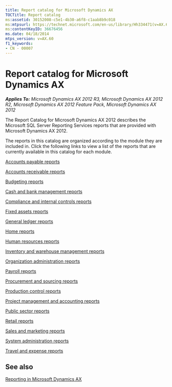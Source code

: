 ```yaml
---
title: Report catalog for Microsoft Dynamics AX
TOCTitle: Report catalog
ms:assetid: 30152008-c5e1-4b30-a6f8-c1aab8b9c018
ms:mtpsurl: https://technet.microsoft.com/en-us/library/Hh334471(v=AX.60)
ms:contentKeyID: 36676456
ms.date: 04/18/2014
mtps_version: v=AX.60
f1_keywords:
- CN - 00007
---
```


# Report catalog for Microsoft Dynamics AX 


_**Applies To:** Microsoft Dynamics AX 2012 R3, Microsoft Dynamics AX 2012 R2, Microsoft Dynamics AX 2012 Feature Pack, Microsoft Dynamics AX 2012_

The Report Catalog for Microsoft Dynamics AX 2012 describes the Microsoft SQL Server Reporting Services reports that are provided with Microsoft Dynamics AX 2012.

The reports in this catalog are organized according to the module they are included in. Click the following links to view a list of the reports that are currently available in this catalog for each module.

[Accounts payable reports](accounts-payable-reports.md)

[Accounts receivable reports](accounts-receivable-reports.md)

[Budgeting reports](budgeting-reports.md)

[Cash and bank management reports](cash-and-bank-management-reports.md)

[Compliance and internal controls reports](compliance-and-internal-controls-reports.md)

[Fixed assets reports](fixed-assets-reports.md)

[General ledger reports](general-ledger-reports.md)

[Home reports](home-reports.md)

[Human resources reports](human-resources-reports.md)

[Inventory and warehouse management reports](inventory-and-warehouse-management-reports.md)

[Organization administration reports](organization-administration-reports.md)

[Payroll reports](payroll-reports.md)

[Procurement and sourcing reports](procurement-and-sourcing-reports.md)

[Production control reports](production-control-reports.md)

[Project management and accounting reports](project-management-and-accounting-reports.md)

[Public sector reports](public-sector-reports.md)

[Retail reports](retail-reports.md)

[Sales and marketing reports](sales-and-marketing-reports.md)

[System administration reports](system-administration-reports.md)

[Travel and expense reports](travel-and-expense-reports.md)

## See also

[Reporting in Microsoft Dynamics AX](reporting-in-microsoft-dynamics-ax.md)

  


